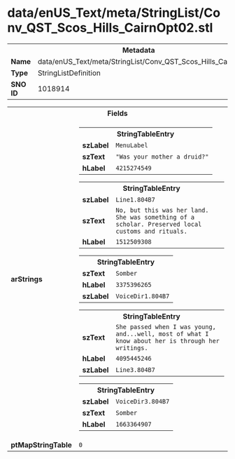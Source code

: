 <h1>data/enUS_Text/meta/StringList/Conv_QST_Scos_Hills_CairnOpt02.stl</h1><table><tr><th colspan="100%">Metadata</th></tr><tr><td><b>Name</b></td><td>data/enUS_Text/meta/StringList/Conv_QST_Scos_Hills_CairnOpt02.stl</td></tr><tr><td><b>Type</b></td><td>StringListDefinition</td></tr><tr><td><b>SNO ID</b></td><td>1018914</td></tr></table>

<table><tr><th colspan="100%">Fields</th></tr><tr><td><b>arStrings</b></td><td><table><tr><th colspan="100%">StringTableEntry</th></tr><tr><td><b>szLabel</b></td><td><code>MenuLabel</code></td></tr><tr><td><b>szText</b></td><td><code>"Was your mother a druid?"</code></td></tr><tr><td><b>hLabel</b></td><td><code>4215274549</code></td></tr></table>


<table><tr><th colspan="100%">StringTableEntry</th></tr><tr><td><b>szLabel</b></td><td><code>Line1.804B7</code></td></tr><tr><td><b>szText</b></td><td><code>No, but this was her land. She was something of a scholar. Preserved local customs and rituals.</code></td></tr><tr><td><b>hLabel</b></td><td><code>1512509308</code></td></tr></table>


<table><tr><th colspan="100%">StringTableEntry</th></tr><tr><td><b>szText</b></td><td><code>Somber</code></td></tr><tr><td><b>hLabel</b></td><td><code>3375396265</code></td></tr><tr><td><b>szLabel</b></td><td><code>VoiceDir1.804B7</code></td></tr></table>


<table><tr><th colspan="100%">StringTableEntry</th></tr><tr><td><b>szText</b></td><td><code>She passed when I was young, and...well, most of what I know about her is through her writings.</code></td></tr><tr><td><b>hLabel</b></td><td><code>4095445246</code></td></tr><tr><td><b>szLabel</b></td><td><code>Line3.804B7</code></td></tr></table>


<table><tr><th colspan="100%">StringTableEntry</th></tr><tr><td><b>szLabel</b></td><td><code>VoiceDir3.804B7</code></td></tr><tr><td><b>szText</b></td><td><code>Somber</code></td></tr><tr><td><b>hLabel</b></td><td><code>1663364907</code></td></tr></table>


</td></tr><tr><td><b>ptMapStringTable</b></td><td><code>0</code></td></tr></table>

